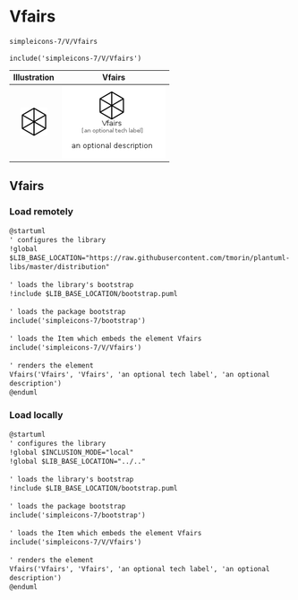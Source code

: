 # Vfairs


```text
simpleicons-7/V/Vfairs
```

```text
include('simpleicons-7/V/Vfairs')
```



| Illustration | Vfairs |
| :---: | :---: |
| ![illustration for Illustration](../../simpleicons-7/V/Vfairs.png) | ![illustration for Vfairs](../../simpleicons-7/V/Vfairs.Local.png) |




## Vfairs

### Load remotely
```plantuml
@startuml
' configures the library
!global $LIB_BASE_LOCATION="https://raw.githubusercontent.com/tmorin/plantuml-libs/master/distribution"

' loads the library's bootstrap
!include $LIB_BASE_LOCATION/bootstrap.puml

' loads the package bootstrap
include('simpleicons-7/bootstrap')

' loads the Item which embeds the element Vfairs
include('simpleicons-7/V/Vfairs')

' renders the element
Vfairs('Vfairs', 'Vfairs', 'an optional tech label', 'an optional description')
@enduml
```

### Load locally
```plantuml
@startuml
' configures the library
!global $INCLUSION_MODE="local"
!global $LIB_BASE_LOCATION="../.."

' loads the library's bootstrap
!include $LIB_BASE_LOCATION/bootstrap.puml

' loads the package bootstrap
include('simpleicons-7/bootstrap')

' loads the Item which embeds the element Vfairs
include('simpleicons-7/V/Vfairs')

' renders the element
Vfairs('Vfairs', 'Vfairs', 'an optional tech label', 'an optional description')
@enduml
```


